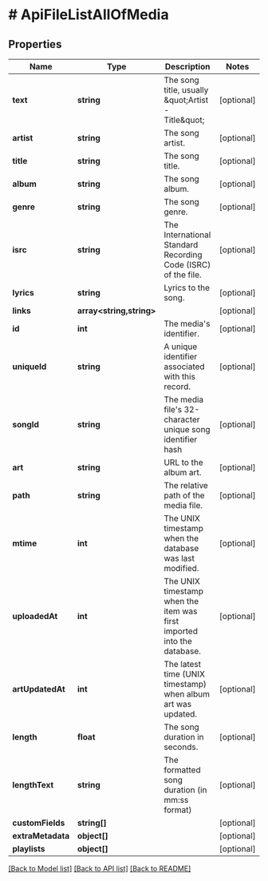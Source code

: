 # # ApiFileListAllOfMedia

## Properties

Name | Type | Description | Notes
------------ | ------------- | ------------- | -------------
**text** | **string** | The song title, usually \&quot;Artist - Title\&quot; | [optional]
**artist** | **string** | The song artist. | [optional]
**title** | **string** | The song title. | [optional]
**album** | **string** | The song album. | [optional]
**genre** | **string** | The song genre. | [optional]
**isrc** | **string** | The International Standard Recording Code (ISRC) of the file. | [optional]
**lyrics** | **string** | Lyrics to the song. | [optional]
**links** | **array<string,string>** |  | [optional]
**id** | **int** | The media&#39;s identifier. | [optional]
**uniqueId** | **string** | A unique identifier associated with this record. | [optional]
**songId** | **string** | The media file&#39;s 32-character unique song identifier hash | [optional]
**art** | **string** | URL to the album art. | [optional]
**path** | **string** | The relative path of the media file. | [optional]
**mtime** | **int** | The UNIX timestamp when the database was last modified. | [optional]
**uploadedAt** | **int** | The UNIX timestamp when the item was first imported into the database. | [optional]
**artUpdatedAt** | **int** | The latest time (UNIX timestamp) when album art was updated. | [optional]
**length** | **float** | The song duration in seconds. | [optional]
**lengthText** | **string** | The formatted song duration (in mm:ss format) | [optional]
**customFields** | **string[]** |  | [optional]
**extraMetadata** | **object[]** |  | [optional]
**playlists** | **object[]** |  | [optional]

[[Back to Model list]](../../README.md#models) [[Back to API list]](../../README.md#endpoints) [[Back to README]](../../README.md)
